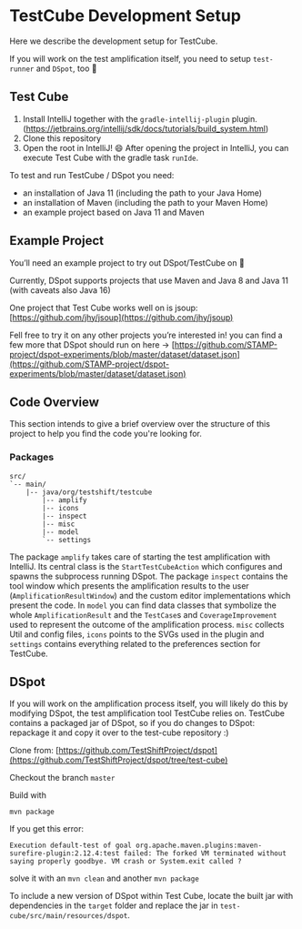 # TestCube Development Setup

Here we describe the development setup for TestCube.

If you will work on the test amplification itself, you need to setup `test-runner` and `DSpot`, too 🙂

## Test Cube

1. Install IntelliJ together with the `gradle-intellij-plugin`
   plugin. (https://jetbrains.org/intellij/sdk/docs/tutorials/build_system.html)
2. Clone this repository
3. Open the root in IntelliJ! 😄 After opening the project in IntelliJ, you can execute Test Cube with the gradle
   task `runIde`.

To test and run TestCube / DSpot you need:

- an installation of Java 11 (including the path to your Java Home)
- an installation of Maven (including the path to your Maven Home)
- an example project based on Java 11 and Maven

## Example Project

You’ll need an example project to try out DSpot/TestCube on 🙂

Currently, DSpot supports projects that use Maven and Java 8 and Java 11 (with caveats also Java 16)

One project that Test Cube works well on is jsoup: [https://github.com/jhy/jsoup](https://github.com/jhy/jsoup)

Fell free to try it on any other projects you’re interested in! you can find a few more that DSpot should run on here
→ [https://github.com/STAMP-project/dspot-experiments/blob/master/dataset/dataset.json](https://github.com/STAMP-project/dspot-experiments/blob/master/dataset/dataset.json)

## Code Overview
This section intends to give a brief overview over the structure of this project to help you find the code you're looking for.

### Packages
```
src/
`-- main/
    |-- java/org/testshift/testcube
        |-- amplify
        |-- icons
        |-- inspect
        |-- misc
        |-- model
        `-- settings
```
The package `amplify` takes care of starting the test amplification with IntelliJ. Its central class is the `StartTestCubeAction` which configures and spawns the subprocess running DSpot.
The package `inspect` contains the tool window which presents the amplification results to the user (`AmplificationResultWindow`) and the custom editor implementations which present the code.
In `model` you can find data classes that symbolize the whole `AmplificationResult` and the `TestCase`s and `CoverageImprovement` used to represent the outcome of the amplification process.
`misc` collects Util and config files, `icons` points to the SVGs used in the plugin and `settings` contains everything related to the preferences section for TestCube.

## DSpot

If you will work on the amplification process itself, you will likely do this by modifying DSpot, the test amplification
tool TestCube relies on. TestCube contains a packaged jar of DSpot, so if you do changes to DSpot: repackage it and copy
it over to the test-cube repository :)

Clone from: [https://github.com/TestShiftProject/dspot](https://github.com/TestShiftProject/dspot/tree/test-cube)

Checkout the branch `master`

Build with

```
mvn package
```

If you get this error:

`Execution default-test of goal org.apache.maven.plugins:maven-surefire-plugin:2.12.4:test failed: The forked VM terminated without saying properly goodbye. VM crash or System.exit called ?`

solve it with an `mvn clean` and another `mvn package`

To include a new version of DSpot within Test Cube, locate the built jar with dependencies in the `target` folder and
replace the jar in `test-cube/src/main/resources/dspot`.
